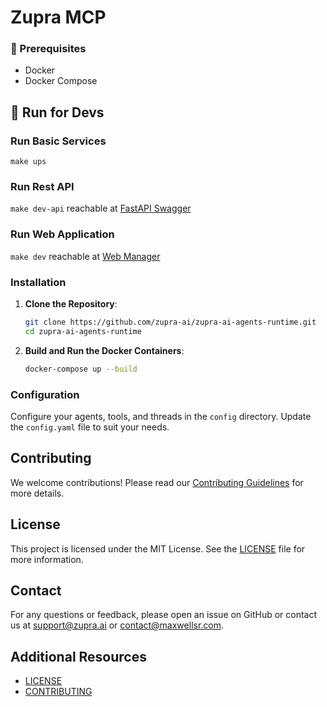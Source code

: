  
# Zupra MCP
 

### 👀  Prerequisites

- Docker
- Docker Compose

## 🔨  Run for Devs

### Run Basic Services

```make ups```

### Run Rest API

```make dev-api``` reachable at [FastAPI Swagger](http://localhost:9000/docs)

### Run Web Application

```make dev``` reachable at [Web Manager](http://localhost:3000)

### Installation

1. **Clone the Repository**:

    ```bash
    git clone https://github.com/zupra-ai/zupra-ai-agents-runtime.git
    cd zupra-ai-agents-runtime
    ```

2. **Build and Run the Docker Containers**:

    ```bash
    docker-compose up --build
    ```

### Configuration

Configure your agents, tools, and threads in the `config` directory. Update the `config.yaml` file to suit your needs.
 
## Contributing

We welcome contributions! Please read our [Contributing Guidelines](CONTRIBUTING.md) for more details.

## License

This project is licensed under the MIT License. See the [LICENSE](LICENSE) file for more information.

## Contact

For any questions or feedback, please open an issue on GitHub or contact us at [support@zupra.ai](mailto:support@zupra.ai) or [contact@maxwellsr.com](mailto:contact@maxwellsr.com).

## Additional Resources

- [LICENSE](LICENSE)
- [CONTRIBUTING](CONTRIBUTING.md)
